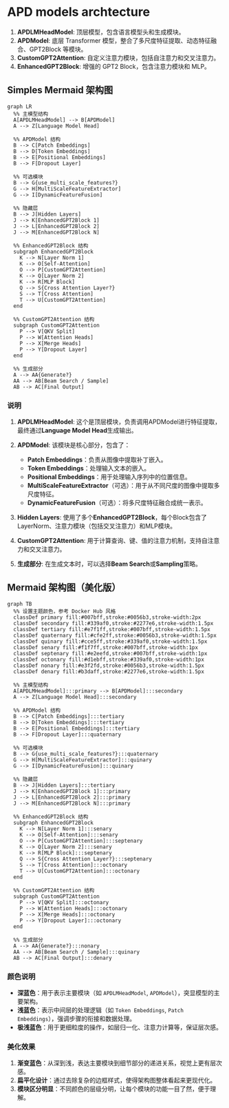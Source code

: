 
# APD models archtecture

1. **APDLMHeadModel**: 顶层模型，包含语言模型头和生成模块。
2. **APDModel**: 底层 Transformer 模型，整合了多尺度特征提取、动态特征融合、GPT2Block 等模块。
3. **CustomGPT2Attention**: 自定义注意力模块，包括自注意力和交叉注意力。
4. **EnhancedGPT2Block**: 增强的 GPT2 Block，包含注意力模块和 MLP。

## Simples Mermaid 架构图

```mermaid
graph LR
  %% 主模型结构
  A[APDLMHeadModel] --> B[APDModel]
  A --> Z[Language Model Head]

  %% APDModel 结构
  B --> C[Patch Embeddings]
  B --> D[Token Embeddings]
  B --> E[Positional Embeddings]
  B --> F[Dropout Layer]

  %% 可选模块
  B --> G{use_multi_scale_features?}
  G --> H[MultiScaleFeatureExtractor]
  G --> I[DynamicFeatureFusion]

  %% 隐藏层
  B --> J[Hidden Layers]
  J --> K[EnhancedGPT2Block 1]
  J --> L[EnhancedGPT2Block 2]
  J --> M[EnhancedGPT2Block N]

  %% EnhancedGPT2Block 结构
  subgraph EnhancedGPT2Block
    K --> N[Layer Norm 1]
    K --> O[Self-Attention]
    O --> P[CustomGPT2Attention]
    K --> Q[Layer Norm 2]
    K --> R[MLP Block]
    Q --> S{Cross Attention Layer?}
    S --> T[Cross Attention]
    T --> U[CustomGPT2Attention]
  end

  %% CustomGPT2Attention 结构
  subgraph CustomGPT2Attention
    P --> V[QKV Split]
    P --> W[Attention Heads]
    P --> X[Merge Heads]
    P --> Y[Dropout Layer]
  end

  %% 生成部分
  A --> AA{Generate?}
  AA --> AB[Beam Search / Sample]
  AB --> AC[Final Output]
```

### 说明

1. **APDLMHeadModel**: 这个是顶层模块，负责调用APDModel进行特征提取，最终通过**Language Model Head**生成输出。

2. **APDModel**: 该模块是核心部分，包含了：
   - **Patch Embeddings**：负责从图像中提取补丁嵌入。
   - **Token Embeddings**：处理输入文本的嵌入。
   - **Positional Embeddings**：用于处理输入序列中的位置信息。
   - **MultiScaleFeatureExtractor**（可选）：用于从不同尺度的图像中提取多尺度特征。
   - **DynamicFeatureFusion**（可选）：将多尺度特征融合成统一表示。

3. **Hidden Layers**: 使用了多个**EnhancedGPT2Block**，每个Block包含了LayerNorm、注意力模块（包括交叉注意力）和MLP模块。

4. **CustomGPT2Attention**: 用于计算查询、键、值的注意力机制，支持自注意力和交叉注意力。

5. **生成部分**: 在生成文本时，可以选择**Beam Search**或**Sampling**策略。

## Mermaid 架构图（美化版）

```mermaid
graph TB
  %% 设置主题颜色，参考 Docker Hub 风格
  classDef primary fill:#007bff,stroke:#0056b3,stroke-width:2px
  classDef secondary fill:#339af0,stroke:#2277e6,stroke-width:1.5px
  classDef tertiary fill:#e7f1ff,stroke:#007bff,stroke-width:1.5px
  classDef quaternary fill:#cfe2ff,stroke:#0056b3,stroke-width:1.5px
  classDef quinary fill:#cce5ff,stroke:#339af0,stroke-width:1.5px
  classDef senary fill:#f1f7ff,stroke:#007bff,stroke-width:1px
  classDef septenary fill:#e2eefd,stroke:#007bff,stroke-width:1px
  classDef octonary fill:#d1ebff,stroke:#339af0,stroke-width:1px
  classDef nonary fill:#e3f2fd,stroke:#0056b3,stroke-width:1.5px
  classDef denary fill:#b3daff,stroke:#2277e6,stroke-width:1.5px

  %% 主模型结构
  A[APDLMHeadModel]:::primary --> B[APDModel]:::secondary
  A --> Z[Language Model Head]:::secondary

  %% APDModel 结构
  B --> C[Patch Embeddings]:::tertiary
  B --> D[Token Embeddings]:::tertiary
  B --> E[Positional Embeddings]:::tertiary
  B --> F[Dropout Layer]:::quaternary
  
  %% 可选模块
  B --> G{use_multi_scale_features?}:::quaternary
  G --> H[MultiScaleFeatureExtractor]:::quinary
  G --> I[DynamicFeatureFusion]:::quinary

  %% 隐藏层
  B --> J[Hidden Layers]:::tertiary
  J --> K[EnhancedGPT2Block 1]:::primary
  J --> L[EnhancedGPT2Block 2]:::primary
  J --> M[EnhancedGPT2Block N]:::primary

  %% EnhancedGPT2Block 结构
  subgraph EnhancedGPT2Block
    K --> N[Layer Norm 1]:::senary
    K --> O[Self-Attention]:::senary
    O --> P[CustomGPT2Attention]:::septenary
    K --> Q[Layer Norm 2]:::senary
    K --> R[MLP Block]:::septenary
    Q --> S{Cross Attention Layer?}:::septenary
    S --> T[Cross Attention]:::octonary
    T --> U[CustomGPT2Attention]:::octonary
  end

  %% CustomGPT2Attention 结构
  subgraph CustomGPT2Attention
    P --> V[QKV Split]:::octonary
    P --> W[Attention Heads]:::octonary
    P --> X[Merge Heads]:::octonary
    P --> Y[Dropout Layer]:::octonary
  end

  %% 生成部分
  A --> AA{Generate?}:::nonary
  AA --> AB[Beam Search / Sample]:::quinary
  AB --> AC[Final Output]:::denary
```

### 颜色说明

- **深蓝色**：用于表示主要模块（如 `APDLMHeadModel`, `APDModel`），突显模型的主要架构。
- **浅蓝色**：表示中间层的处理逻辑（如 `Token Embeddings`, `Patch Embeddings`），强调步骤的衔接和数据处理。
- **极浅蓝色**：用于更细粒度的操作，如层归一化、注意力计算等，保证层次感。

### 美化效果

1. **渐变蓝色**：从深到浅，表达主要模块到细节部分的递进关系，视觉上更有层次感。
2. **扁平化设计**：通过去除复杂的边框样式，使得架构图整体看起来更现代化。
3. **模块区分明显**：不同颜色的层级分明，让每个模块的功能一目了然，便于理解。
